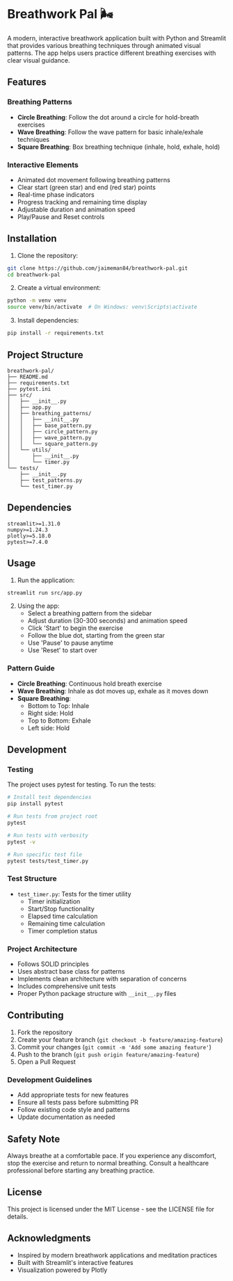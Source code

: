 # Breathwork Pal 🌬️

A modern, interactive breathwork application built with Python and Streamlit that provides various breathing techniques through animated visual patterns. The app helps users practice different breathing exercises with clear visual guidance.

## Features

### Breathing Patterns
- **Circle Breathing**: Follow the dot around a circle for hold-breath exercises
- **Wave Breathing**: Follow the wave pattern for basic inhale/exhale techniques
- **Square Breathing**: Box breathing technique (inhale, hold, exhale, hold)

### Interactive Elements
- Animated dot movement following breathing patterns
- Clear start (green star) and end (red star) points
- Real-time phase indicators
- Progress tracking and remaining time display
- Adjustable duration and animation speed
- Play/Pause and Reset controls

## Installation

1. Clone the repository:
```bash
git clone https://github.com/jaimeman84/breathwork-pal.git
cd breathwork-pal
```

2. Create a virtual environment:
```bash
python -m venv venv
source venv/bin/activate  # On Windows: venv\Scripts\activate
```

3. Install dependencies:
```bash
pip install -r requirements.txt
```

## Project Structure
```
breathwork-pal/
├── README.md
├── requirements.txt
├── pytest.ini
├── src/
│   ├── __init__.py
│   ├── app.py
│   ├── breathing_patterns/
│   │   ├── __init__.py
│   │   ├── base_pattern.py
│   │   ├── circle_pattern.py
│   │   ├── wave_pattern.py
│   │   └── square_pattern.py
│   └── utils/
│       ├── __init__.py
│       └── timer.py
└── tests/
    ├── __init__.py
    ├── test_patterns.py
    └── test_timer.py
```

## Dependencies
```
streamlit>=1.31.0
numpy>=1.24.3
plotly>=5.18.0
pytest>=7.4.0
```

## Usage

1. Run the application:
```bash
streamlit run src/app.py
```

2. Using the app:
   - Select a breathing pattern from the sidebar
   - Adjust duration (30-300 seconds) and animation speed
   - Click 'Start' to begin the exercise
   - Follow the blue dot, starting from the green star
   - Use 'Pause' to pause anytime
   - Use 'Reset' to start over

### Pattern Guide
- **Circle Breathing**: Continuous hold breath exercise
- **Wave Breathing**: Inhale as dot moves up, exhale as it moves down
- **Square Breathing**: 
  - Bottom to Top: Inhale
  - Right side: Hold
  - Top to Bottom: Exhale
  - Left side: Hold

## Development

### Testing
The project uses pytest for testing. To run the tests:

```bash
# Install test dependencies
pip install pytest

# Run tests from project root
pytest

# Run tests with verbosity
pytest -v

# Run specific test file
pytest tests/test_timer.py
```

### Test Structure
- `test_timer.py`: Tests for the timer utility
  - Timer initialization
  - Start/Stop functionality
  - Elapsed time calculation
  - Remaining time calculation
  - Timer completion status

### Project Architecture
- Follows SOLID principles
- Uses abstract base class for patterns
- Implements clean architecture with separation of concerns
- Includes comprehensive unit tests
- Proper Python package structure with `__init__.py` files

## Contributing

1. Fork the repository
2. Create your feature branch (`git checkout -b feature/amazing-feature`)
3. Commit your changes (`git commit -m 'Add some amazing feature'`)
4. Push to the branch (`git push origin feature/amazing-feature`)
5. Open a Pull Request

### Development Guidelines
- Add appropriate tests for new features
- Ensure all tests pass before submitting PR
- Follow existing code style and patterns
- Update documentation as needed

## Safety Note

Always breathe at a comfortable pace. If you experience any discomfort, stop the exercise and return to normal breathing. Consult a healthcare professional before starting any breathing practice.

## License

This project is licensed under the MIT License - see the LICENSE file for details.

## Acknowledgments

- Inspired by modern breathwork applications and meditation practices
- Built with Streamlit's interactive features
- Visualization powered by Plotly